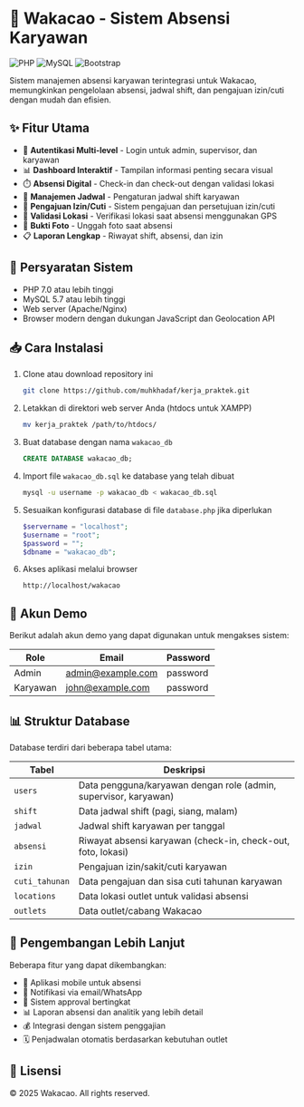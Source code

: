 # 🏢 Wakacao - Sistem Absensi Karyawan

![PHP](https://img.shields.io/badge/PHP-7.0+-777BB4?style=for-the-badge&logo=php&logoColor=white)
![MySQL](https://img.shields.io/badge/MySQL-5.7+-4479A1?style=for-the-badge&logo=mysql&logoColor=white)
![Bootstrap](https://img.shields.io/badge/Bootstrap-4.0+-7952B3?style=for-the-badge&logo=bootstrap&logoColor=white)

Sistem manajemen absensi karyawan terintegrasi untuk Wakacao, memungkinkan pengelolaan absensi, jadwal shift, dan pengajuan izin/cuti dengan mudah dan efisien.

## ✨ Fitur Utama

- 🔐 **Autentikasi Multi-level** - Login untuk admin, supervisor, dan karyawan
- 📊 **Dashboard Interaktif** - Tampilan informasi penting secara visual
- ⏱️ **Absensi Digital** - Check-in dan check-out dengan validasi lokasi
- 📅 **Manajemen Jadwal** - Pengaturan jadwal shift karyawan
- 📝 **Pengajuan Izin/Cuti** - Sistem pengajuan dan persetujuan izin/cuti
- 📍 **Validasi Lokasi** - Verifikasi lokasi saat absensi menggunakan GPS
- 📸 **Bukti Foto** - Unggah foto saat absensi
- 📋 **Laporan Lengkap** - Riwayat shift, absensi, dan izin

## 🔧 Persyaratan Sistem

- PHP 7.0 atau lebih tinggi
- MySQL 5.7 atau lebih tinggi
- Web server (Apache/Nginx)
- Browser modern dengan dukungan JavaScript dan Geolocation API

## 📥 Cara Instalasi

1. Clone atau download repository ini
   ```bash
   git clone https://github.com/muhkhadaf/kerja_praktek.git
   ```

2. Letakkan di direktori web server Anda (htdocs untuk XAMPP)
   ```bash
   mv kerja_praktek /path/to/htdocs/
   ```

3. Buat database dengan nama `wakacao_db`
   ```sql
   CREATE DATABASE wakacao_db;
   ```

4. Import file `wakacao_db.sql` ke database yang telah dibuat
   ```bash
   mysql -u username -p wakacao_db < wakacao_db.sql
   ```

5. Sesuaikan konfigurasi database di file `database.php` jika diperlukan
   ```php
   $servername = "localhost";
   $username = "root";
   $password = "";
   $dbname = "wakacao_db";
   ```

6. Akses aplikasi melalui browser
   ```
   http://localhost/wakacao
   ```

## 👥 Akun Demo

Berikut adalah akun demo yang dapat digunakan untuk mengakses sistem:

| Role | Email | Password |
|------|-------|----------|
| Admin | admin@example.com | password |
| Karyawan | john@example.com | password |

## 📊 Struktur Database

Database terdiri dari beberapa tabel utama:

| Tabel | Deskripsi |
|-------|-----------|
| `users` | Data pengguna/karyawan dengan role (admin, supervisor, karyawan) |
| `shift` | Data jadwal shift (pagi, siang, malam) |
| `jadwal` | Jadwal shift karyawan per tanggal |
| `absensi` | Riwayat absensi karyawan (check-in, check-out, foto, lokasi) |
| `izin` | Pengajuan izin/sakit/cuti karyawan |
| `cuti_tahunan` | Data pengajuan dan sisa cuti tahunan karyawan |
| `locations` | Data lokasi outlet untuk validasi absensi |
| `outlets` | Data outlet/cabang Wakacao |

## 🚀 Pengembangan Lebih Lanjut

Beberapa fitur yang dapat dikembangkan:

- 📱 Aplikasi mobile untuk absensi
- 📧 Notifikasi via email/WhatsApp
- 🔄 Sistem approval bertingkat
- 📊 Laporan absensi dan analitik yang lebih detail
- 💰 Integrasi dengan sistem penggajian
- 🗓️ Penjadwalan otomatis berdasarkan kebutuhan outlet

## 📝 Lisensi

© 2025 Wakacao. All rights reserved.

